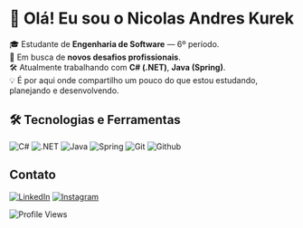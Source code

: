 # 👋 Olá! Eu sou o Nicolas Andres Kurek

🎓 Estudante de **Engenharia de Software** — 6º período.  
🚀 Em busca de **novos desafios profissionais**.  
🛠️ Atualmente trabalhando com **C# (.NET)**, **Java (Spring)**.  
💡 É por aqui onde compartilho um pouco do que estou estudando, planejando e desenvolvendo.

## 🛠️ Tecnologias e Ferramentas

![C#](https://skillicons.dev/icons?i=cs)
![.NET](https://skillicons.dev/icons?i=dotnet)
![Java](https://skillicons.dev/icons?i=java)
![Spring](https://skillicons.dev/icons?i=spring)
![Git](https://skillicons.dev/icons?i=git)
![Github](https://skillicons.dev/icons?i=github)

## Contato

[![LinkedIn](https://img.shields.io/badge/-LinkedIn-%230077B5?style=for-the-badge&logo=linkedin&logoColor=white)](https://www.linkedin.com/in/nicolas-andres-a3b885267/)
[![Instagram](https://img.shields.io/badge/-Instagram-%23E4405F?style=for-the-badge&logo=instagram&logoColor=white)](https://instagram.com/nicolas_andresz)

<img src="https://komarev.com/ghpvc/?username=NinAndres&style=flat-square&color=blue" alt="Profile Views" />
